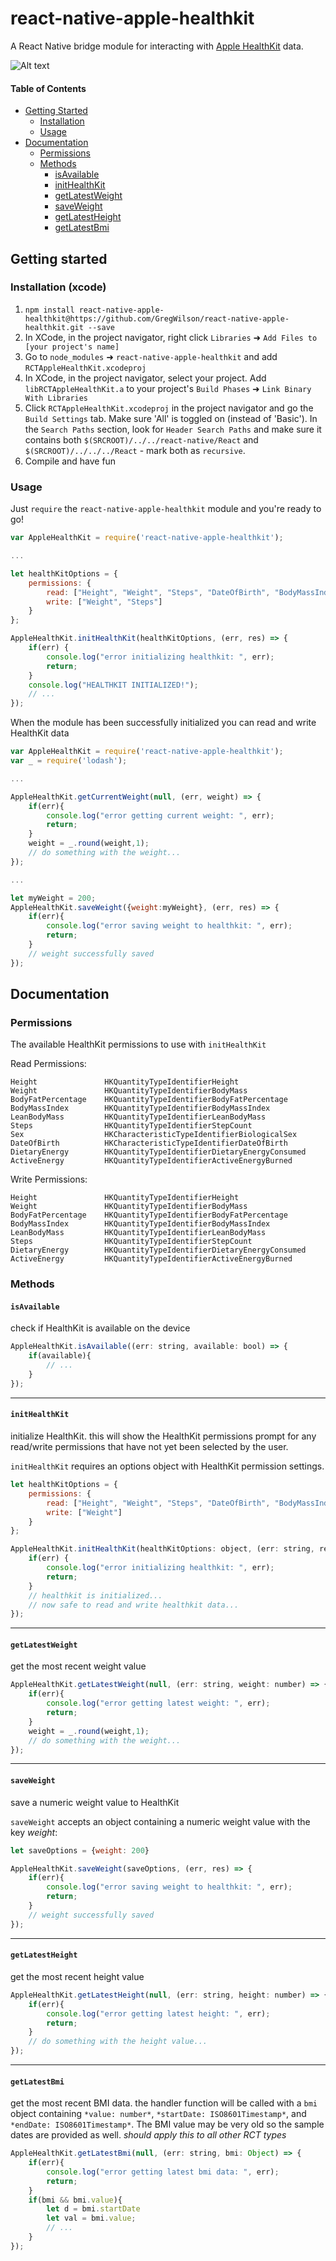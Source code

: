# react-native-apple-healthkit
A React Native bridge module for interacting with [Apple HealthKit] data. 

![Alt text](https://devimages.apple.com.edgekey.net/assets/elements/icons/healthkit/healthkit-64x64.png "Apple HealthKit")

#### Table of Contents
  * [Getting Started](#getting-started)
    * [Installation](#installation-xcode)
    * [Usage](#usage)
  * [Documentation](#documentation)
    * [Permissions](#permissions)
    * [Methods](#methods)
      * [isAvailable](#isavailable)
      * [initHealthKit](#inithealthkit)
      * [getLatestWeight](#getlatestweight)
      * [saveWeight](#saveweight)
      * [getLatestHeight](#getlatestheight)
      * [getLatestBmi](#getlatestbmi)

## Getting started

###  Installation (xcode)

1. `npm install react-native-apple-healthkit@https://github.com/GregWilson/react-native-apple-healthkit.git --save`
2. In XCode, in the project navigator, right click `Libraries` ➜ `Add Files to [your project's name]`
3. Go to `node_modules` ➜ `react-native-apple-healthkit` and add `RCTAppleHealthKit.xcodeproj`
4. In XCode, in the project navigator, select your project. Add `libRCTAppleHealthKit.a` to your project's `Build Phases` ➜ `Link Binary With Libraries`
5. Click `RCTAppleHealthKit.xcodeproj` in the project navigator and go the `Build Settings` tab. Make sure 'All' is toggled on (instead of 'Basic'). In the `Search Paths` section, look for `Header Search Paths` and make sure it contains both `$(SRCROOT)/../../react-native/React` and `$(SRCROOT)/../../../React` - mark both as `recursive`.
5. Compile and have fun

### Usage

Just `require` the `react-native-apple-healthkit` module and you're ready to go!
```javascript
var AppleHealthKit = require('react-native-apple-healthkit');

...

let healthKitOptions = {
    permissions: {
        read: ["Height", "Weight", "Steps", "DateOfBirth", "BodyMassIndex"],
        write: ["Weight", "Steps"]
    }
};

AppleHealthKit.initHealthKit(healthKitOptions, (err, res) => {
    if(err) {
        console.log("error initializing healthkit: ", err);
        return;
    }
    console.log("HEALTHKIT INITIALIZED!");
    // ...
});


```

When the module has been successfully initialized you can read and write HealthKit data

```javascript
var AppleHealthKit = require('react-native-apple-healthkit');
var _ = require('lodash');

...

AppleHealthKit.getCurrentWeight(null, (err, weight) => {
    if(err){
        console.log("error getting current weight: ", err);
        return;
    }
    weight = _.round(weight,1);
    // do something with the weight...
});

...

let myWeight = 200;
AppleHealthKit.saveWeight({weight:myWeight}, (err, res) => {
    if(err){
        console.log("error saving weight to healthkit: ", err);
        return;
    }
    // weight successfully saved
});


```



## Documentation

### Permissions

The available HealthKit permissions to use with `initHealthKit` 

Read Permissions:

    Height               HKQuantityTypeIdentifierHeight
    Weight               HKQuantityTypeIdentifierBodyMass
    BodyFatPercentage    HKQuantityTypeIdentifierBodyFatPercentage
    BodyMassIndex        HKQuantityTypeIdentifierBodyMassIndex
    LeanBodyMass         HKQuantityTypeIdentifierLeanBodyMass
    Steps                HKQuantityTypeIdentifierStepCount
    Sex                  HKCharacteristicTypeIdentifierBiologicalSex
    DateOfBirth          HKCharacteristicTypeIdentifierDateOfBirth
    DietaryEnergy        HKQuantityTypeIdentifierDietaryEnergyConsumed
    ActiveEnergy         HKQuantityTypeIdentifierActiveEnergyBurned
    
Write Permissions:

    Height               HKQuantityTypeIdentifierHeight
    Weight               HKQuantityTypeIdentifierBodyMass
    BodyFatPercentage    HKQuantityTypeIdentifierBodyFatPercentage
    BodyMassIndex        HKQuantityTypeIdentifierBodyMassIndex
    LeanBodyMass         HKQuantityTypeIdentifierLeanBodyMass
    Steps                HKQuantityTypeIdentifierStepCount
    DietaryEnergy        HKQuantityTypeIdentifierDietaryEnergyConsumed
    ActiveEnergy         HKQuantityTypeIdentifierActiveEnergyBurned
        
### Methods

#### **`isAvailable`** 
check if HealthKit is available on the device
```javascript
AppleHealthKit.isAvailable((err: string, available: bool) => {
    if(available){
        // ...
    }
});
```
___

#### **`initHealthKit`** 
initialize HealthKit. this will show the HealthKit permissions prompt for any read/write permissions that have not yet been selected by the user.

`initHealthKit` requires an options object with HealthKit permission settings.
```javascript
let healthKitOptions = {
    permissions: {
        read: ["Height", "Weight", "Steps", "DateOfBirth", "BodyMassIndex"],
        write: ["Weight"]
    }
};
```

```javascript
AppleHealthKit.initHealthKit(healthKitOptions: object, (err: string, res: object) => {
    if(err) {
        console.log("error initializing healthkit: ", err);
        return;
    }
    // healthkit is initialized...
    // now safe to read and write healthkit data...
});
```

___

#### **`getLatestWeight`**
get the most recent weight value
```javascript
AppleHealthKit.getLatestWeight(null, (err: string, weight: number) => {
    if(err){
        console.log("error getting latest weight: ", err);
        return;
    }
    weight = _.round(weight,1);
    // do something with the weight...
});
```

___

#### **`saveWeight`**
save a numeric weight value to HealthKit

`saveWeight` accepts an object containing a numeric weight value with the key *weight*:
```javascript
let saveOptions = {weight: 200}
```
```javascript
AppleHealthKit.saveWeight(saveOptions, (err, res) => {
    if(err){
        console.log("error saving weight to healthkit: ", err);
        return;
    }
    // weight successfully saved
});
```

___

#### **`getLatestHeight`**
get the most recent height value
```javascript
AppleHealthKit.getLatestHeight(null, (err: string, height: number) => {
    if(err){
        console.log("error getting latest height: ", err);
        return;
    }
    // do something with the height value...
});
```
___

#### **`getLatestBmi`**
get the most recent BMI data. the handler function will be called with a `bmi` object containing `*value: number*`, `*startDate: ISO8601Timestamp*`, and `*endDate: ISO8601Timestamp*`. The BMI value may be very old so the sample dates are provided as well. *should apply this to all other RCT types* 
```javascript
AppleHealthKit.getLatestBmi(null, (err: string, bmi: Object) => {
    if(err){
        console.log("error getting latest bmi data: ", err);
        return;
    }
    if(bmi && bmi.value){
        let d = bmi.startDate
        let val = bmi.value;
        // ...
    }
});
```



[Apple HealthKit]: https://developer.apple.com/healthkit/
